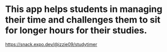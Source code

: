 # This app helps students in managing their time and challenges them to sit for longer hours for their studies. 
https://snack.expo.dev/@izzie09/studytimer
